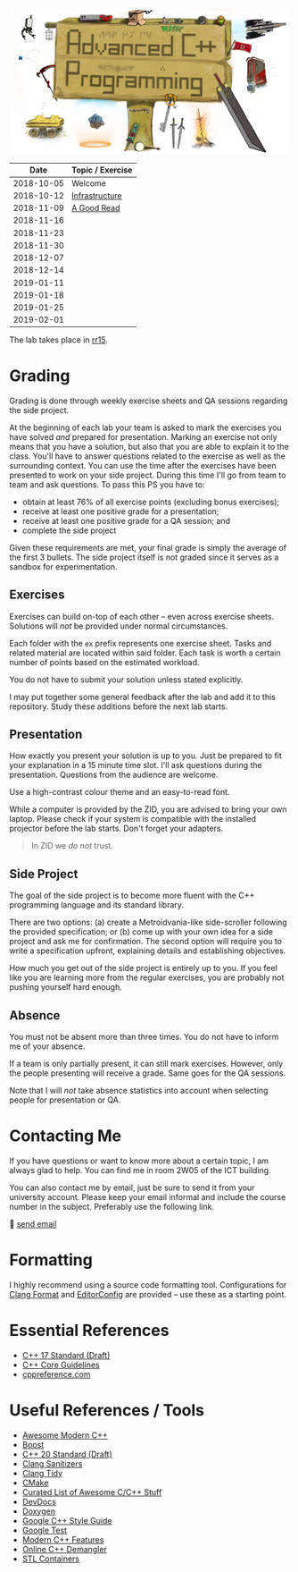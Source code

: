![Advanced C++ Programming](images/banner.png)

|    Date    | Topic / Exercise |
| ---------- | ---------------- |
| 2018-10-05 | Welcome          |
| 2018-10-12 | [Infrastructure] |
| 2018-11-09 | [A Good Read]    |
| 2018-11-16 |                  |
| 2018-11-23 |                  |
| 2018-11-30 |                  |
| 2018-12-07 |                  |
| 2018-12-14 |                  |
| 2019-01-11 |                  |
| 2019-01-18 |                  |
| 2019-01-25 |                  |
| 2019-02-01 |                  |

[Infrastructure]: ex01
[A Good Read]: ex02

The lab takes place in [rr15](https://www.uibk.ac.at/zid/raeume/architekturgebaeude/rr15.html).

# Grading

Grading is done through weekly exercise sheets and QA sessions regarding the side project.

At the beginning of each lab your team is asked to mark the exercises you have solved *and* prepared for presentation.
Marking an exercise not only means that you have a solution, but also that you are able to explain it to the class.
You'll have to answer questions related to the exercise as well as the surrounding context.
You can use the time after the exercises have been presented to work on your side project.
During this time I'll go from team to team and ask questions.
To pass this PS you have to:

- obtain at least 76% of all exercise points (excluding bonus exercises);
- receive at least one positive grade for a presentation;
- receive at least one positive grade for a QA session; and
- complete the side project

Given these requirements are met, your final grade is simply the average of the first 3 bullets.
The side project itself is not graded since it serves as a sandbox for experimentation.

## Exercises

Exercises can build on-top of each other – even across exercise sheets.
Solutions will *not* be provided under normal circumstances.

Each folder with the `ex` prefix represents one exercise sheet.
Tasks and related material are located within said folder.
Each task is worth a certain number of points based on the estimated workload.

You do not have to submit your solution unless stated explicitly.

I may put together some general feedback after the lab and add it to this repository.
Study these additions before the next lab starts.

## Presentation

How exactly you present your solution is up to you.
Just be prepared to fit your explanation in a 15 minute time slot.
I'll ask questions during the presentation.
Questions from the audience are welcome.

Use a high-contrast colour theme and an easy-to-read font.

While a computer is provided by the ZID, you are advised to bring your own laptop.
Please check if your system is compatible with the installed projector before the lab starts.
Don't forget your adapters.

> In ZID we *do not* trust.

## Side Project

The goal of the side project is to become more fluent with the C++ programming language and its standard library.

There are two options:
(a) create a Metroidvania-like side-scroller following the provided specification; or
(b) come up with your own idea for a side project and ask me for confirmation.
The second option will require you to write a specification upfront, explaining details and establishing objectives.

How much you get out of the side project is entirely up to you.
If you feel like you are learning more from the regular exercises, you are probably not pushing yourself hard enough.

## Absence

You must not be absent more than three times.
You do not have to inform me of your absence.

If a team is only partially present, it can still mark exercises.
However, only the people presenting will receive a grade.
Same goes for the QA sessions.

Note that I will *not* take absence statistics into account when selecting people for presentation or QA.

# Contacting Me

If you have questions or want to know more about a certain topic, I am always glad to help.
You can find me in room 2W05 of the ICT building.

You can also contact me by email, just be sure to send it from your university account.
Please keep your email informal and include the course number in the subject.
Preferably use the following link.

📧 [send email](mailto:alexander.hirsch@uibk.ac.at?subject=703807%20-%20)

# Formatting

I highly recommend using a source code formatting tool.
Configurations for [Clang Format] and [EditorConfig] are provided – use these as a starting point.

[Clang Format]: http://clang.llvm.org/docs/ClangFormat.html
[EditorConfig]: https://editorconfig.org/

# Essential References

- [C++ 17 Standard (Draft)](http://www.open-std.org/jtc1/sc22/wg21/docs/papers/2017/n4659.pdf)
- [C++ Core Guidelines](http://isocpp.github.io/CppCoreGuidelines/CppCoreGuidelines)
- [cppreference.com](http://en.cppreference.com)

# Useful References / Tools

- [Awesome Modern C++](https://github.com/rigtorp/awesome-modern-cpp)
- [Boost](http://www.boost.org)
- [C++ 20 Standard (Draft)](https://github.com/cplusplus/draft/raw/master/papers/n4762.pdf)
- [Clang Sanitizers](https://clang.llvm.org/docs/UsersManual.html#controlling-code-generation)
- [Clang Tidy](http://clang.llvm.org/extra/clang-tidy/)
- [CMake](https://cmake.org)
- [Curated List of Awesome C/C++ Stuff](https://github.com/fffaraz/awesome-cpp)
- [DevDocs](https://devdocs.io/)
- [Doxygen](http://www.stack.nl/~dimitri/doxygen)
- [Google C++ Style Guide](https://google.github.io/styleguide/cppguide.html)
- [Google Test](https://github.com/google/googletest)
- [Modern C++ Features](https://github.com/AnthonyCalandra/modern-cpp-features)
- [Online C++ Demangler](https://demangler.com)
- [STL Containers](http://en.cppreference.com/w/cpp/container)
